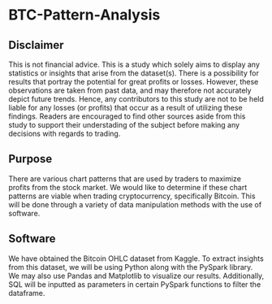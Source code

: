 # BTC-Pattern-Analysis

## Disclaimer
This is not financial advice.
This is a study which solely aims to display any statistics or insights that arise from the dataset(s).
There is a possibility for results that portray the potential for great profits or losses.
However, these observations are taken from past data, and may therefore not accurately depict future trends.
Hence, any contributors to this study are not to be held liable for any losses (or profits) that occur as a result of utilizing these findings.
Readers are encouraged to find other sources aside from this study to support their understading of the subject before making any decisions with regards to trading.

## Purpose
There are various chart patterns that are used by traders to maximize profits from the stock market.
We would like to determine if these chart patterns are viable when trading cryptocurrency, specifically Bitcoin.
This will be done through a variety of data manipulation methods with the use of software.

## Software
We have obtained the Bitcoin OHLC dataset from Kaggle.
To extract insights from this dataset, we will be using Python along with the PySpark library. We may also use Pandas and Matplotlib to visualize our results.
Additionally, SQL will be inputted as parameters in certain PySpark functions to filter the dataframe.

